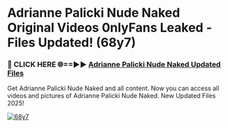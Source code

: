 # Adrianne Palicki Nude Naked Original Videos 0nlyFans Leaked - Files Updated! (68y7)

<h3>🔴 CLICK HERE 🌐==►► <a href="https://tinyurl.com/up5wt9bj" rel="nofollow">Adrianne Palicki Nude Naked Updated Files</a></h3>

Get Adrianne Palicki Nude Naked and all content. Now you can access all videos and pictures of Adrianne Palicki Nude Naked. New Updated Files 2025!

[![68y7](https://i.imgur.com/ABiUzMV.gif)](https://tinyurl.com/up5wt9bj)
